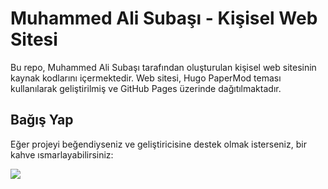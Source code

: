 # Muhammed Ali Subaşı - Kişisel Web Sitesi

Bu repo, Muhammed Ali Subaşı tarafından oluşturulan kişisel web sitesinin kaynak kodlarını içermektedir. Web sitesi, Hugo PaperMod teması kullanılarak geliştirilmiş ve GitHub Pages üzerinde dağıtılmaktadır.

## Bağış Yap

Eğer projeyi beğendiyseniz ve geliştiricisine destek olmak isterseniz, bir kahve ısmarlayabilirsiniz:

<a href="https://www.buymeacoffee.com/mhmmdlsubasi">
  <img src="https://img.buymeacoffee.com/button-api/?text=Buy me a coffee&emoji=☕&slug=mhmmdlsubasi&button_colour=FFDD00&font_colour=000000&font_family=Cookie&outline_colour=000000&coffee_colour=ffffff" />
</a>
